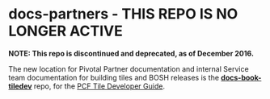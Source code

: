 # docs-partners - THIS REPO IS NO LONGER ACTIVE

<strong>NOTE: This repo is discontinued and deprecated, as of December 2016.</strong>

The new location for Pivotal Partner documentation and internal Service team documentation for building tiles and BOSH releases is the **[docs-book-tiledev](https://github.com/pivotal-cf/docs-book-tiledev)** repo, for the [PCF Tile Developer Guide](http://docs.pivotal.io/tiledev).
